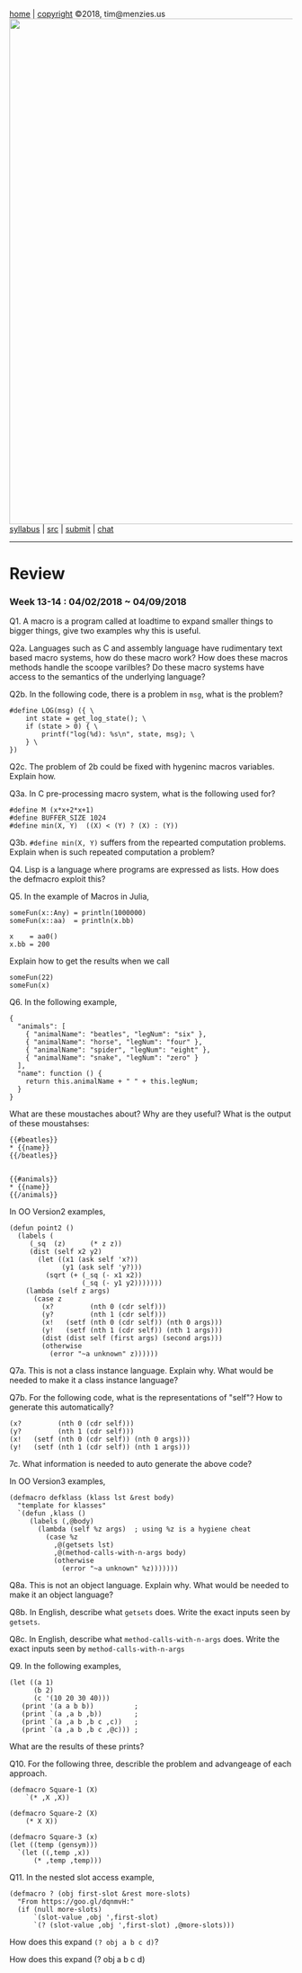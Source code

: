 [home](http://tiny.cc/plm18) |
[copyright](https://github.com/txt/plm18/blob/master/LICENSE.md) &copy;2018, tim&commat;menzies.us
<br>
[<img width=900 src="https://raw.githubusercontent.com/txt/plm18/master/img/banner.png">](http://tiny.cc/plm18)<br>
[syllabus](https://github.com/txt/plm18/blob/master/doc/syllabus.md) |
[src](https://github.com/txt/plm18/tree/master/src) |
[submit](http://tiny.cc/plm18give) |
[chat](https://plm18.slack.com/)


______



# Review

### Week 13-14 : 04/02/2018 ~ 04/09/2018

Q1. A macro is a program called at loadtime to expand smaller things to bigger things, give two examples why this is useful.

Q2a. Languages such as C and assembly language have rudimentary text based macro systems, how do these macro work? How does these macros methods handle the scoope varilbles? Do these macro systems have access to the semantics of the underlying language?

Q2b. In the following code, there is a problem in `msg`, what is the problem?

	#define LOG(msg) ({ \
		int state = get_log_state(); \
		if (state > 0) { \
			printf("log(%d): %s\n", state, msg); \
		} \
	})

Q2c. The problem of 2b could be fixed with hygeninc macros variables. Explain how.
	
Q3a. In C pre-processing macro system, what is the following used for?

	#define M (x*x+2*x+1)
	#define BUFFER_SIZE 1024
	#define min(X, Y)  ((X) < (Y) ? (X) : (Y))
	
Q3b. `#define min(X, Y)` suffers from the repearted computation problems. Explain when is such repeated computation a problem? 

Q4. Lisp is a language where programs are expressed as lists. How does the defmacro exploit this?

Q5. In the example of Macros in Julia, 

	someFun(x::Any) = println(1000000)
	someFun(x::aa)  = println(x.bb)
	
	x    = aa0()
	x.bb = 200

Explain how to get the results when we call

	someFun(22)
	someFun(x)
	
Q6. In the following example,

	{
	  "animals": [
		{ "animalName": "beatles", "legNum": "six" },
		{ "animalName": "horse", "legNum": "four" },
		{ "animalName": "spider", "legNum": "eight" },
		{ "animalName": "snake", "legNum": "zero" }
	  ],
	  "name": function () {
		return this.animalName + " " + this.legNum;
	  }
	}
	
What are these moustaches about? Why are they useful? What is the output of these moustahses:

	{{#beatles}}
	* {{name}}
	{{/beatles}}


	{{#animals}}
	* {{name}}
	{{/animals}}

In OO Version2 examples,

	(defun point2 ()
	  (labels (
		 (_sq  (z)      (* z z))
		 (dist (self x2 y2)
		   (let ((x1 (ask self 'x?))
				 (y1 (ask self 'y?)))
			 (sqrt (+ (_sq (- x1 x2)) 
					  (_sq (- y1 y2)))))))
		(lambda (self z args)
		  (case z
			(x?         (nth 0 (cdr self)))
			(y?         (nth 1 (cdr self)))
			(x!   (setf (nth 0 (cdr self)) (nth 0 args)))
			(y!   (setf (nth 1 (cdr self)) (nth 1 args)))
			(dist (dist self (first args) (second args)))
			(otherwise 
			  (error "~a unknown" z))))))

Q7a. This is not a class instance language. Explain why. What would be needed to make it a class instance language? 

Q7b. For the following code, what is the representations of "self"? How to generate this automatically?

	(x?         (nth 0 (cdr self)))
    (y?         (nth 1 (cdr self)))
    (x!   (setf (nth 0 (cdr self)) (nth 0 args)))
    (y!   (setf (nth 1 (cdr self)) (nth 1 args)))
	
7c. What information is needed to auto generate the above code?

In OO Version3 examples,

	(defmacro defklass (klass lst &rest body)
	  "template for klasses"
	  `(defun ,klass ()
		 (labels (,@body)
		   (lambda (self %z args)  ; using %z is a hygiene cheat
			 (case %z
			   ,@(getsets lst)
			   ,@(method-calls-with-n-args body)
			   (otherwise 
				 (error "~a unknown" %z)))))))

Q8a. This is not an object language. Explain why. What would be needed to make it an object language? 

Q8b. In English, describe what `getsets` does. Write the exact inputs seen by `getsets`.

Q8c. In English, describe what `method-calls-with-n-args` does. Write the exact inputs seen by `method-calls-with-n-args`

Q9. In the following examples,

	(let ((a 1)
		  (b 2)
		  (c '(10 20 30 40)))
	   (print '(a a b b))          ;
	   (print `(a ,a b ,b))        ;
	   (print `(a ,a b ,b c ,c))   ;
	   (print `(a ,a b ,b c ,@c))) ;

What are the results of these prints?

Q10. For the following three, describle the problem and advangeage of each approach.

	(defmacro Square-1 (X)
		`(* ,X ,X))
		
	(defmacro Square-2 (X)
		(* X X))
		
	(defmacro Square-3 (x)
  	(let ((temp (gensym)))
	  `(let ((,temp ,x))
	      (* ,temp ,temp)))
		
Q11. In the nested slot access example,

	(defmacro ? (obj first-slot &rest more-slots)
	  "From https://goo.gl/dqnmvH:"
	  (if (null more-slots)
		  `(slot-value ,obj ',first-slot)
		  `(? (slot-value ,obj ',first-slot) ,@more-slots)))
		  

How does this expand `(? obj a b c d)`?

		  

How does this expand (? obj a b c d)
